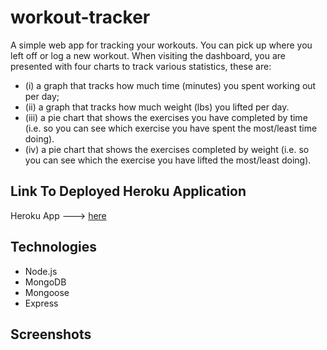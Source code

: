 # workout-tracker

A simple web app for tracking your workouts. You can pick up where you left off or log a new workout.
When visiting the dashboard, you are presented with four charts to track various statistics, these are:

* (i) a graph that tracks how much time (minutes) you spent working out per day;
* (ii) a graph that tracks how much weight (lbs) you lifted per day.
* (iii) a pie chart that shows the exercises you have completed by time (i.e. so you can see which exercise you have spent the most/least time doing).
* (iv) a pie chart that shows the exercises completed by weight (i.e. so you can see which the exercise you have lifted the most/least doing).

## Link To Deployed Heroku Application
Heroku App ---> [here](https://workout-trakker.herokuapp.com/)

## Technologies

* Node.js
* MongoDB
* Mongoose
* Express

## Screenshots